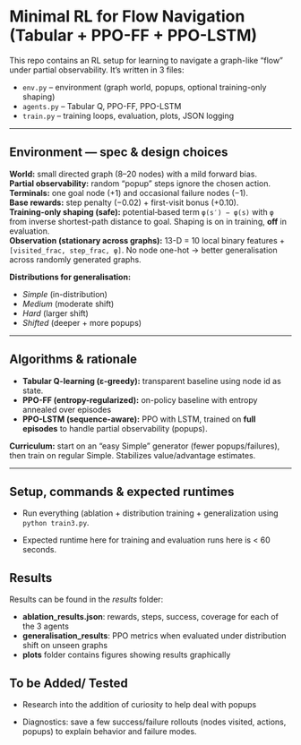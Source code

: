 # Minimal RL for Flow Navigation (Tabular + PPO-FF + PPO-LSTM)

This repo contains an RL setup for learning to navigate a graph-like “flow” under partial observability. It’s written in 3 files:  
- `env.py` – environment (graph world, popups, optional training-only shaping)  
- `agents.py` – Tabular Q, PPO-FF, PPO-LSTM 
- `train.py` – training loops, evaluation, plots, JSON logging

---

## Environment — spec & design choices

**World:** small directed graph (8–20 nodes) with a mild forward bias.  
**Partial observability:** random “popup” steps ignore the chosen action.  
**Terminals:** one goal node (+1) and occasional failure nodes (−1).  
**Base rewards:** step penalty (−0.02) + first-visit bonus (+0.10).  
**Training-only shaping (safe):** potential‐based term `φ(s′) − φ(s)` with `φ` from inverse shortest-path distance to goal. Shaping is on in training, **off** in evaluation.  
**Observation (stationary across graphs):** 13-D = 10 local binary features + `[visited_frac, step_frac, φ]`. No node one-hot → better generalisation across randomly generated graphs.

**Distributions for generalisation:**  
- *Simple* (in-distribution)  
- *Medium* (moderate shift)  
- *Hard* (larger shift)  
- *Shifted* (deeper + more popups)

---

## Algorithms & rationale

- **Tabular Q-learning (ε-greedy):** transparent baseline using node id as state.  
- **PPO-FF (entropy-regularized):** on-policy baseline with entropy annealed over episodes  
- **PPO-LSTM (sequence-aware):** PPO with LSTM, trained on **full episodes** to handle partial observability (popups).

**Curriculum:** start on an “easy Simple” generator (fewer popups/failures), then train on regular Simple. Stabilizes value/advantage estimates.

---

##  Setup, commands & expected runtimes

- Run everything (ablation + distribution training + generalization using `python train3.py`.

- Expected runtime here for training and evaluation runs here is < 60 seconds.

## Results

Results can be found in the *results* folder:

- **ablation_results.json**: rewards, steps, success, coverage for each of the 3 agents
- **generalisation_results**: PPO metrics when evaluated under distribution shift on unseen graphs
- **plots** folder contains figures showing results graphically

## To be Added/ Tested

- Research into the addition of curiosity to help deal with popups

- Diagnostics: save a few success/failure rollouts (nodes visited, actions, popups) to explain behavior and failure modes.
